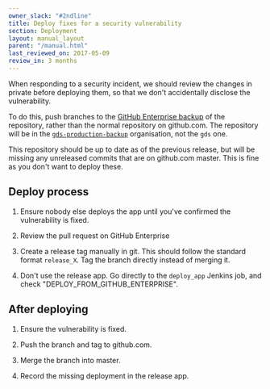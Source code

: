 ```yaml
---
owner_slack: "#2ndline"
title: Deploy fixes for a security vulnerability
section: Deployment
layout: manual_layout
parent: "/manual.html"
last_reviewed_on: 2017-05-09
review_in: 3 months
---
```


When responding to a security incident, we should review the changes in private
before deploying them, so that we don't accidentally disclose the vulnerability.

To do this, push branches to the [GitHub Enterprise backup](github-unavailable.html)
of the repository, rather than the normal repository on github.com.
The repository will be in the [`gds-production-backup`](https://github.digital.cabinet-office.gov.uk/gds-production-backup/) organisation, not the `gds` one.

This repository should be up to date as of the previous release, but will be
missing any unreleased commits that are on github.com master.
This is fine as you don't want to deploy these.

## Deploy process

1. Ensure nobody else deploys the app until you've confirmed the vulnerability
   is fixed.

1. Review the pull request on GitHub Enterprise

1. Create a release tag manually in git. This should follow the standard format
   `release_X`. Tag the branch directly instead of merging it.

1. Don't use the release app. Go directly to the `deploy_app` Jenkins job, and
   check "DEPLOY_FROM_GITHUB_ENTERPRISE".

## After deploying

1. Ensure the vulnerability is fixed.

1. Push the branch and tag to github.com.

1. Merge the branch into master.

1. Record the missing deployment in the release app.
